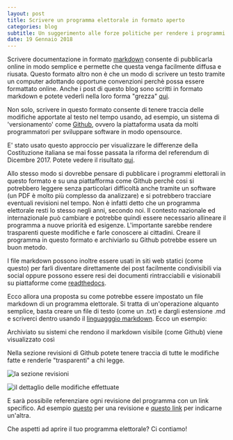 ```yaml
---
layout: post
title: Scrivere un programma elettorale in formato aperto
categories: blog
subtitle: Un suggerimento alle forze politiche per rendere i programmi facilmente divulgabili
date: 19 Gennaio 2018
---
```


Scrivere documentazione in formato [markdown](https://it.wikipedia.org/wiki/Markdown) consente di pubblicarla online in modo semplice e permette che questa venga facilmente diffusa e riusata. Questo formato altro non è che un modo di scrivere un testo tramite un computer adottando opportune convenzioni perchè possa essere formattato online. Anche i post di questo blog sono scritti in formato markdown e potete vederli nella loro forma "grezza" [qui](https://raw.githubusercontent.com/HackForItaly/politicamentecorretto/master/_posts/2018-1-01-Siamo-online.md).

Non solo, scrivere in questo formato consente di tenere traccia delle modifiche apportate al testo nel tempo usando, ad esempio, un sistema di 'versionamento' come [Github](www.github.com), ovvero la piattaforma usata da molti programmatori per sviluppare software in modo opensource.

E' stato usato questo approccio per visualizzare le differenze della Costituzione italiana se mai fosse passata la riforma del referendum di Dicembre 2017. Potete vedere il risultato [qui](https://github.com/pmontrasio/costituzione/commit/002de456397d30f8591103ce1ea31664af90023e).

Allo stesso modo si dovrebbe pensare di pubblicare i programmi elettorali in questo formato e su una piattafforma come Github perchè cosi si potrebbero leggere senza particolari difficoltà anche tramite un software (un PDF è molto più complesso da analizzare) e si potrebbero tracciare eventuali revisioni nel tempo. Non è infatti detto che un programma elettorale resti lo stesso negli anni, secondo noi. Il contesto nazionale ed internazionale può cambiare e potrebbe quindi essere necessario allineare il programma a nuove priorità ed esigenze. L'importante sarebbe rendere trasparenti queste modifiche e farle conoscere ai cittadini. Creare il programma in questo formato e archiviarlo su Github potrebbe essere un buon metodo.

I file markdown possono inoltre essere usati in siti web statici (come questo) per farli diventare direttamente dei post facilmente condivisibili via social oppure possono essere resi dei documenti rintracciabili e visionabili su piattaforme come [readthedocs](https://readthedocs.org/).

Ecco allora una proposta su come potrebbe essere impostato un file markdown di un programma elettorale. Si tratta di un'operazione alquanto semplice, basta creare un file di testo (come un .txt) e dargli estensione .md e scriverci dentro usando il [linguagggio markdown](https://it.wikipedia.org/wiki/Markdown). Ecco un esempio:

<script src="https://gist.github.com/iltempe/4723875ae73859a49109bd2975c87bee.js"></script>

Archiviato su sistemi che rendono il markdown visibile (come Github) viene visualizzato così

<script src="https://gist.github.com/iltempe/f57421a37c452491df0e3072846b7077.js"></script>

Nella sezione revisioni di Github potete tenere traccia di tutte le modifiche fatte e renderle "trasparenti" a chi legge.

![la sezione revisioni](https://raw.githubusercontent.com/HackForItaly/politicamentecorretto/master/images/revisioni_github.png)

![il dettaglio delle modifiche effettuate](https://raw.githubusercontent.com/HackForItaly/politicamentecorretto/master/images/revisioni_2.png)

E sarà possibile referenziare ogni revisione del programma con un link specifico.
Ad esempio [questo](https://gist.github.com/iltempe/4723875ae73859a49109bd2975c87bee/119b2bb62303ed4b61b35e55073b9e06dfc1f064) per una revisione e [questo link](https://gist.github.com/iltempe/4723875ae73859a49109bd2975c87bee/ee5b17d7a5497d9d2750f04a0be51a7033f14da3) per indicarne un'altra.

Che aspetti ad aprire il tuo programma elettorale? Ci contiamo!
